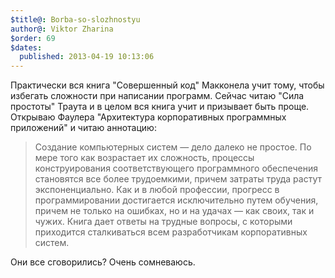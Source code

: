 ```yaml
---
$title@: Borba-so-slozhnostyu
author@: Viktor Zharina
$order: 69
$dates:
  published: 2013-04-19 10:13:06
---
```

Практически вся книга "Совершенный код" Макконела учит тому, чтобы избегать сложности при написании программ. Сейчас читаю "Сила простоты" Траута и в целом вся книга учит и призывает быть проще. Открываю Фаулера "Архитектура корпоративных программных приложений" и читаю аннотацию: 

<blockquote>Создание  компьютерных  систем  — дело  далеко  не  простое.  По  мере  того  как  возрастает  их  сложность,  процессы  конструирования  соответствующего  программного  обеспечения  становятся  все  более  трудоемкими,  причем  затраты  труда  растут  экспоненциально.  Как  и  в  любой  профессии,  прогресс  в  программировании  достигается  исключительно  путем  обучения,  причем  не  только  на  ошибках,  но  и  на  удачах  — как  своих,  так  и  чужих.  Книга  дает  ответы  на  трудные  вопросы,  с  которыми  приходится  сталкиваться  всем разработчикам  корпоративных  систем.</blockquote>

Они все сговорились? Очень сомневаюсь.

